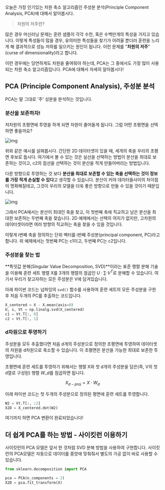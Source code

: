 오늘은 가장 인기있는 차원 축소 알고리즘인 주성분 분석(Principle Component Analysis, PCA)에 대해서 알아봅시다.

> 차원의 저주란?

많은 경우 머신러닝 문제는 훈련 샘플이 각각 수천, 혹은 수백만개의 특성을 가지고 있습니다. 이렇게 특성들이 많을 경우, 유의미한 특성들을 찾기가 어려울 뿐더러 훈련을 느리게 해 결과적으로 성능 저하를 일으키는 원인이 됩니다. 이런 문제를 "**차원의 저주**"(curse of dimensionality)라고 합니다.

이런 경우에는 당연하게도 차원을 줄여줘야 하는데, PCA는 그 중에서도 가장 많이 사용되는 차원 축소 알고리즘입니다. PCA에 대해서 자세히 알아봅시다!

## PCA (Principle Component Analysis), 주성분 분석

PCA는 말 그대로 '주' 성분을 분석하는 것입니다.

### 분산을 보존하자!

저차원의 초평면에 투영을 하게 되면 차원이 줄어들게 됩니다. 그럼 어떤 초평면을 선택하면 좋을까요?

![img](https://img1.daumcdn.net/thumb/R1280x0/?scode=mtistory2&fname=https%3A%2F%2Fblog.kakaocdn.net%2Fdn%2Fcl4kT3%2FbtqY2tX3khE%2F7lnTqdKK8KhPPKV5y1r3K1%2Fimg.png)

위와 같은 예시를 살펴봅시다. 간단한 2D 데이터셋이 있을 때, 세개의 축을 우리의 초평면 후보로 둡시다. 여기에서 볼 수 있는 것은 실선을 선택하는 방법이 분산을 최대로 보존하는 것이고, c2의 점선을 선택하는 것이 분산을 적게 만들어버리는 방법입니다.

다른 방향으로 투영하는 것 보다 **분산을 최대로 보존할 수 있는 축을 선택하는 것이 정보를 가장 적게 손실할 수 있다**고 생각할 수 있습니다. 분산이 커야 데이터들사이의 차이점이 명확해질테고, 그것이 우리의 모델을 더욱 좋은 방향으로 만들 수 있을 것이기 때문입니다.

![img](https://img1.daumcdn.net/thumb/R1280x0/?scode=mtistory2&fname=https%3A%2F%2Fblog.kakaocdn.net%2Fdn%2FbCvtWq%2FbtqY8HnJ7qC%2FMTSRpiUhKDzbNsArTjViL1%2Fimg.gif)

그래서 PCA에서는 분산이 최대인 축을 찾고, 이 첫번째 축에 직교하고 남은 분산을 최대한 보존하는 두번째 축을 찾습니다. 2D 예제에서는 선택의 여지가 없지만, 고차원의 데이터셋이라면 여러 방향의 직교하는 축을 찾을 수 있을 것입니다.

이렇게 i번째 축을 정의하는 단위 벡터를 i번째 주성분(principal component, PC)라고 합니다. 위 예제에서는 첫번째 PC는 c1이고, 두번째 PC는 c2입니다.

### 주성분을 찾는 법

**특잇값 분해(Singular Value Decomposition, SVD)**이라는 표준 행렬 분해 기술을 이용해 훈련 세트 행렬 X를 3개의 행렬의 점곱인 $U \cdot \sum \cdot V^T$로 분해할 수 있습니다. 여기서 우리가 찾고자하는 모든 주성분은 V에 담겨있습니다.

아래 파이썬 코드는 넘파잉의 `svd()` 함수를 사용하여 훈련 세트의 모든 주성분을 구한 후 처음 두개의 PC를 추출하는 코드입니다.

```python
X_centered = X - X.mean(axis=0)
U, s, Vt = np.linalg.svd(X_centered)
c1 = Vt.T[:, 0]
c2 = Vt.T[:, 1]
```

### d차원으로 투영하기

주성분을 모두 추출했다면 처음 d개의 주성분으로 정의한 초평면에 투영하여 데이터셋의 차원을 d차원으로 축소할 수 있습니다. 이 초평면은 분산을 가능한 최대로 보존한 투영입니다.

초평면에 훈련 세트를 투영하기 위해서는 행렬 X와 첫 d개의 주성분을 담은(즉, V의 첫 d열로 구성된) 행렬 $W\_d$를 점곱하면 됩니다.

$$ X_{d-proj} = X \cdot W_d $$

아래 파이썬 코드는 첫 두개의 주성분으로 정의된 평면에 훈련 세트를 투영합니다.

```python
W2 = Vt.T[:, :2]
X2D = X_centered.dot(W2)
```

여기까지 하면 PCA 변환이 완료되었습니다!

## 더 쉽게 PCA를 하는 방법 - 사이킷런 이용하기

사이킷런의 PCA 모델은 앞서 한 것처럼 SVD 분해 방법을 사용하여 구현합니다. 사이킷런의 PCA모댈은 자동으로 데이터를 중앙에 맞춰줘서 별도의 가공 없이 바로 사용할 수 있습니다.

```python
from sklearn.decomposition import PCA

pca = PCA(n_components = 2)
X2D = pca.fit_transform(X)
```